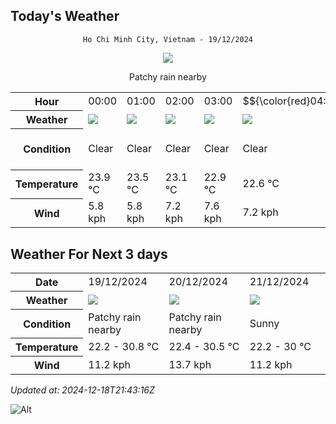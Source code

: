 ## Today's Weather
<div align="center">

`Ho Chi Minh City, Vietnam - 19/12/2024`

<img src="https://cdn.weatherapi.com/weather/64x64/day/176.png"/>

Patchy rain nearby

</div>


<table>
    <tr>
        <th>Hour</th>
          <td>00:00</div>   <td>01:00</div>   <td>02:00</div>   <td>03:00</div>   <td>$${\color{red}04:00}$$</td>   <td>05:00</div>   <td>06:00</div>   <td>07:00</div>   <td>08:00</div>   <td>09:00</div>   <td>10:00</div>   <td>11:00</div>   <td>12:00</div>   <td>13:00</div>   <td>14:00</div>   <td>15:00</div>   <td>16:00</div>   <td>17:00</div>   <td>18:00</div>   <td>19:00</div>   <td>20:00</div>   <td>21:00</div>   <td>22:00</div>   <td>23:00</div> 
    </tr>
    <tr>
        <th>Weather</th>
        <td><img src="https://cdn.weatherapi.com/weather/64x64/night/113.png"></img></td><td><img src="https://cdn.weatherapi.com/weather/64x64/night/113.png"></img></td><td><img src="https://cdn.weatherapi.com/weather/64x64/night/113.png"></img></td><td><img src="https://cdn.weatherapi.com/weather/64x64/night/113.png"></img></td><td><img src="https://cdn.weatherapi.com/weather/64x64/night/113.png"></img></td><td><img src="https://cdn.weatherapi.com/weather/64x64/night/113.png"></img></td><td><img src="https://cdn.weatherapi.com/weather/64x64/night/113.png"></img></td><td><img src="https://cdn.weatherapi.com/weather/64x64/day/113.png"></img></td><td><img src="https://cdn.weatherapi.com/weather/64x64/day/113.png"></img></td><td><img src="https://cdn.weatherapi.com/weather/64x64/day/113.png"></img></td><td><img src="https://cdn.weatherapi.com/weather/64x64/day/116.png"></img></td><td><img src="https://cdn.weatherapi.com/weather/64x64/day/113.png"></img></td><td><img src="https://cdn.weatherapi.com/weather/64x64/day/116.png"></img></td><td><img src="https://cdn.weatherapi.com/weather/64x64/day/113.png"></img></td><td><img src="https://cdn.weatherapi.com/weather/64x64/day/116.png"></img></td><td><img src="https://cdn.weatherapi.com/weather/64x64/day/116.png"></img></td><td><img src="https://cdn.weatherapi.com/weather/64x64/day/176.png"></img></td><td><img src="https://cdn.weatherapi.com/weather/64x64/day/176.png"></img></td><td><img src="https://cdn.weatherapi.com/weather/64x64/night/176.png"></img></td><td><img src="https://cdn.weatherapi.com/weather/64x64/night/176.png"></img></td><td><img src="https://cdn.weatherapi.com/weather/64x64/night/113.png"></img></td><td><img src="https://cdn.weatherapi.com/weather/64x64/night/113.png"></img></td><td><img src="https://cdn.weatherapi.com/weather/64x64/night/116.png"></img></td><td><img src="https://cdn.weatherapi.com/weather/64x64/night/119.png"></img></td>
    </tr>
    <tr>
        <th>Condition</th>
        <td width="200px">Clear </td><td width="200px">Clear </td><td width="200px">Clear </td><td width="200px">Clear </td><td width="200px">Clear </td><td width="200px">Clear </td><td width="200px">Clear </td><td width="200px">Sunny</td><td width="200px">Sunny</td><td width="200px">Sunny</td><td width="200px">Partly Cloudy </td><td width="200px">Sunny</td><td width="200px">Partly Cloudy </td><td width="200px">Sunny</td><td width="200px">Partly Cloudy </td><td width="200px">Partly Cloudy </td><td width="200px">Patchy rain nearby</td><td width="200px">Patchy rain nearby</td><td width="200px">Patchy rain nearby</td><td width="200px">Patchy rain nearby</td><td width="200px">Clear </td><td width="200px">Clear </td><td width="200px">Partly Cloudy </td><td width="200px">Cloudy </td>
    </tr>
    <tr>
        <th>Temperature</th>
        <td>23.9 °C</td><td>23.5 °C</td><td>23.1 °C</td><td>22.9 °C</td><td>22.6 °C</td><td>22.4 °C</td><td>22.2 °C</td><td>22.9 °C</td><td>24.5 °C</td><td>26.2 °C</td><td>27.8 °C</td><td>28.9 °C</td><td>29.8 °C</td><td>30.3 °C</td><td>30.7 °C</td><td>30.8 °C</td><td>30.7 °C</td><td>29.1 °C</td><td>26.5 °C</td><td>25.3 °C</td><td>24.6 °C</td><td>24.3 °C</td><td>24.1 °C</td><td>23.8 °C</td>
    </tr>
    <tr>
        <th>Wind</th>
        <td>5.8 kph</td><td>5.8 kph</td><td>7.2 kph</td><td>7.6 kph</td><td>7.2 kph</td><td>7.6 kph</td><td>7.2 kph</td><td>6.8 kph</td><td>7.9 kph</td><td>8.3 kph</td><td>7.6 kph</td><td>9 kph</td><td>10.1 kph</td><td>10.8 kph</td><td>11.2 kph</td><td>10.8 kph</td><td>7.6 kph</td><td>4 kph</td><td>6.8 kph</td><td>8.3 kph</td><td>6.1 kph</td><td>2.9 kph</td><td>1.1 kph</td><td>4 kph</td>
    </tr>
</table>


## Weather For Next 3 days


<table>
    <tr>
        <th>Date</th>
        <td>19/12/2024</td><td>20/12/2024</td><td>21/12/2024</td>
    </tr>
    <tr>
        <th>Weather</th>
        <td><img src="https://cdn.weatherapi.com/weather/64x64/day/176.png"></img></td><td><img src="https://cdn.weatherapi.com/weather/64x64/day/176.png"></img></td><td><img src="https://cdn.weatherapi.com/weather/64x64/day/113.png"></img></td>
    </tr>
    <tr>
        <th>Condition</th>
        <td width="200px">Patchy rain nearby</td><td width="200px">Patchy rain nearby</td><td width="200px">Sunny</td>
    </tr>
    <tr>
        <th>Temperature</th>
        <td>22.2 -  30.8 °C</td><td>22.4 -  30.5 °C</td><td>22.2 -  30 °C</td>
    </tr>
    <tr>
        <th>Wind</th>
        <td>11.2 kph</td><td>13.7 kph</td><td>11.2 kph</td>
    </tr>
</table>


*Updated at: 2024-12-18T21:43:16Z*

![Alt](https://repobeats.axiom.co/api/embed/7d451ae2cdef1648d2e14e5cc714356b2ebae209.svg "Repobeats analytics image")